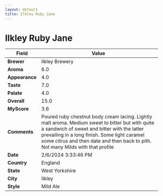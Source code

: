 ```yaml
---
layout: default
title: Ilkley Ruby Jane
---
```


# Ilkley Ruby Jane

| Field         | Value                                                                                                   |
|---------------|---------------------------------------------------------------------------------------------------------|
| **Brewer**    | Ilkley Brewery                                                                                        |
| **Aroma**     | 6.0                                                                                         |
| **Appearance**| 4.0                                                                                    |
| **Taste**     | 7.0                                                                                         |
| **Palate**    | 4.0                                                                                        |
| **Overall**   | 15.0                                                                                       |
| **MyScore**   | 3.6                                                                                       |
| **Comments**  | Poured ruby chestnut body cream lacing. Lightly malt aroma. Medium sweet to bitter but with quite a sandwich of sweet and bitter with the latter prevailing in a long finish. Some light caramel some citrus and then date and then back to pith. Not many Milds with that profile                                                                                       |
| **Date**      | 2/6/2024 3:33:46 PM                                                                                          |
| **Country**   | England                                                                                       |
| **State**     | West Yorkshire                                                                                         |
| **City**      | Ilkley                                                                                          |
| **Style**     | Mild Ale                                                                                         |
